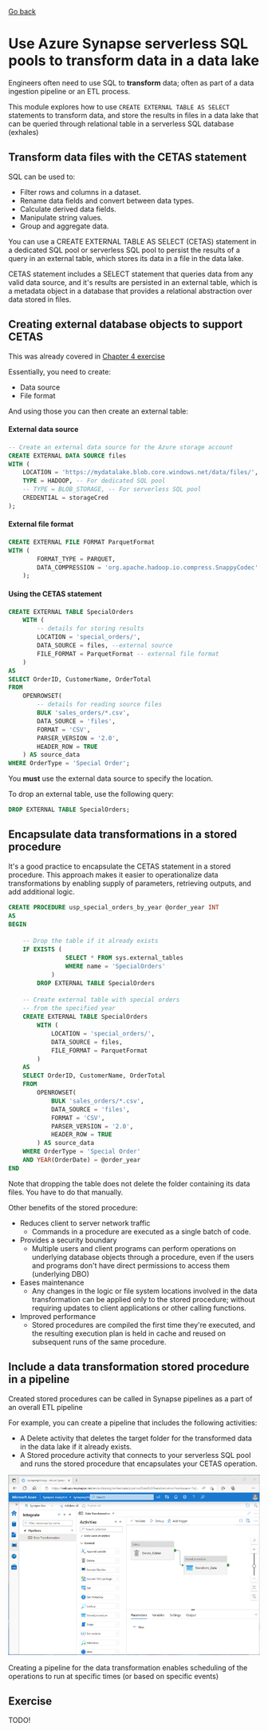 [Go back](README.md)

# Use Azure Synapse serverless SQL pools to transform data in a data lake
Engineers often need to use SQL to **transform** data; often as part of a data ingestion pipeline or an ETL process.

This module explores how to use `CREATE EXTERNAL TABLE AS SELECT` statements to transform data, and store the results in files in a data lake that can be queried through relational table in a serverless SQL database (exhales)

## Transform data files with the CETAS statement
SQL can be used to: 
* Filter rows and columns in a dataset.
* Rename data fields and convert between data types.
* Calculate derived data fields.
* Manipulate string values.
* Group and aggregate data.

You can use a CREATE EXTERNAL TABLE AS SELECT (CETAS) statement in a dedicated SQL pool or serverless SQL pool to persist the results of a query in an external table, which stores its data in a file in the data lake.

CETAS statement includes a SELECT statement that queries data from any valid data source, and it's results are persisted in an external table, which is a metadata object in a database that provides a relational abstraction over data stored in files. 

## Creating external database objects to support CETAS

This was already covered in [Chapter 4 exercise](./chapter4-serverless_sql_pools_query.md#create-an-external-data-source-and-file-format)

Essentially, you need to create: 
* Data source
* File format

And using those you can then create an external table:

#### External data source
```sql
-- Create an external data source for the Azure storage account
CREATE EXTERNAL DATA SOURCE files
WITH (
    LOCATION = 'https://mydatalake.blob.core.windows.net/data/files/',
    TYPE = HADOOP, -- For dedicated SQL pool
    -- TYPE = BLOB_STORAGE, -- For serverless SQL pool
    CREDENTIAL = storageCred
);
```

#### External file format
```sql
CREATE EXTERNAL FILE FORMAT ParquetFormat
WITH (
        FORMAT_TYPE = PARQUET,
        DATA_COMPRESSION = 'org.apache.hadoop.io.compress.SnappyCodec'
    );
```

#### Using the CETAS statement
```sql
CREATE EXTERNAL TABLE SpecialOrders
    WITH (
        -- details for storing results
        LOCATION = 'special_orders/',
        DATA_SOURCE = files, --external source
        FILE_FORMAT = ParquetFormat -- external file format
    )
AS
SELECT OrderID, CustomerName, OrderTotal
FROM
    OPENROWSET(
        -- details for reading source files
        BULK 'sales_orders/*.csv',
        DATA_SOURCE = 'files',
        FORMAT = 'CSV',
        PARSER_VERSION = '2.0',
        HEADER_ROW = TRUE
    ) AS source_data
WHERE OrderType = 'Special Order';
```

You **must** use the external data source to specify the location.

To drop an external table, use the following query: 

```sql
DROP EXTERNAL TABLE SpecialOrders;
```

## Encapsulate data transformations in a stored procedure

It's a good practice to encapsulate the CETAS statement in a stored procedure. This approach makes it easier to operationalize data transformations by enabling supply of parameters, retrieving outputs, and add additional logic.

```sql
CREATE PROCEDURE usp_special_orders_by_year @order_year INT
AS
BEGIN

	-- Drop the table if it already exists
	IF EXISTS (
                SELECT * FROM sys.external_tables
                WHERE name = 'SpecialOrders'
            )
        DROP EXTERNAL TABLE SpecialOrders

	-- Create external table with special orders
	-- from the specified year
	CREATE EXTERNAL TABLE SpecialOrders
		WITH (
			LOCATION = 'special_orders/',
			DATA_SOURCE = files,
			FILE_FORMAT = ParquetFormat
		)
	AS
	SELECT OrderID, CustomerName, OrderTotal
	FROM
		OPENROWSET(
			BULK 'sales_orders/*.csv',
			DATA_SOURCE = 'files',
			FORMAT = 'CSV',
			PARSER_VERSION = '2.0',
			HEADER_ROW = TRUE
		) AS source_data
	WHERE OrderType = 'Special Order'
	AND YEAR(OrderDate) = @order_year
END
```

Note that dropping the table does not delete the folder containing its data files. You have to do that manually.

Other benefits of the stored procedure:

* Reduces client to server network traffic
    * Commands in a procedure are executed as a single batch of code. 
* Provides a security boundary
    * Multiple users and client programs can perform operations on underlying database objects through a procedure, even if the users and programs don't have direct permissions to access them (underlying DBO)
* Eases maintenance
    * Any changes in the logic or file system locations involved in the data transformation can be applied only to the stored procedure; without requiring updates to client applications or other calling functions.
* Improved performance
    * Stored procedures are compiled the first time they're executed, and the resulting execution plan is held in cache and reused on subsequent runs of the same procedure.

## Include a data transformation stored procedure in a pipeline

Created stored procedures can be called in Synapse pipelines as a part of an overall ETL pipeline

For example, you can create a pipeline that includes the following activities:

* A Delete activity that deletes the target folder for the transformed data in the data lake if it already exists.
* A Stored procedure activity that connects to your serverless SQL pool and runs the stored procedure that encapsulates your CETAS operation.

![alt text](stored_procedure_pipeline.png)

Creating a pipeline for the data transformation enables scheduling of the operations to run at specific times (or based on specific events)

## Exercise 

TODO!